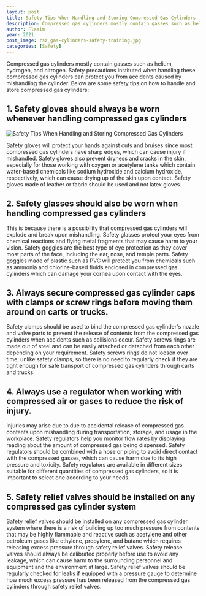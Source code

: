 ```yaml
---
layout: post
title: Safety Tips When Handling and Storing Compressed Gas Cylinders
description: Compressed gas cylinders mostly contain gasses such as helium, hydrogen, and nitrogen. Safety precautions instituted when handling these compressed gas cylinders can protect you from accidents caused by mishandling the cylinder. 
author: Flaaim
year: 2021
post_image: rsz_gas-cylinders-safety-training.jpg
categories: [Safety]
---
```


Compressed gas cylinders mostly contain gasses such as helium, hydrogen, and nitrogen. Safety precautions instituted when handling these compressed gas cylinders can protect you from accidents caused by mishandling the cylinder. Below are some safety tips on how to handle and store compressed gas cylinders:

## 1. Safety gloves should always be worn whenever handling compressed gas cylinders

![Safety Tips When Handling and Storing Compressed Gas Cylinders](https://safetyworkblog.com/assets/rsz_gas-cylinders-safety-training.jpg)

Safety gloves will protect your hands against cuts and bruises since most compressed gas cylinders have sharp edges, which can cause injury if mishandled. Safety gloves also prevent dryness and cracks in the skin, especially for those working with oxygen or acetylene tanks which contain water-based chemicals like sodium hydroxide and calcium hydroxide, respectively, which can cause drying up of the skin upon contact. Safety gloves made of leather or fabric should be used and not latex gloves.

## 2. Safety glasses should also be worn when handling compressed gas cylinders 

This is because there is a possibility that compressed gas cylinders will explode and break upon mishandling. Safety glasses protect your eyes from chemical reactions and flying metal fragments that may cause harm to your vision. Safety goggles are the best type of eye protection as they cover most parts of the face, including the ear, nose, and temple parts. Safety goggles made of plastic such as PVC will protect you from chemicals such as ammonia and chlorine-based fluids enclosed in compressed gas cylinders which can damage your cornea upon contact with the eyes.

## 3. Always secure compressed gas cylinder caps with clamps or screw rings before moving them around on carts or trucks. 

Safety clamps should be used to bind the compressed gas cylinder's nozzle and valve parts to prevent the release of contents from the compressed gas cylinders when accidents such as collisions occur. Safety screws rings are made out of steel and can be easily attached or detached from each other depending on your requirement. Safety screws rings do not loosen over time, unlike safety clamps, so there is no need to regularly check if they are tight enough for safe transport of compressed gas cylinders through carts and trucks.

## 4. Always use a regulator when working with compressed air or gases to reduce the risk of injury.

 Injuries may arise due to due to accidental release of compressed gas contents upon mishandling during transportation, storage, and usage in the workplace. Safety regulators help you monitor flow rates by displaying reading about the amount of compressed gas being dispensed. Safety regulators should be combined with a hose or piping to avoid direct contact with the compressed gasses, which can cause harm due to its high pressure and toxicity. Safety regulators are available in different sizes suitable for different quantities of compressed gas cylinders, so it is important to select one according to your needs.

## 5. Safety relief valves should be installed on any compressed gas cylinder system

Safety relief valves should be installed on any compressed gas cylinder system where there is a risk of building up too much pressure from contents that may be highly flammable and reactive such as acetylene and other petroleum gases like ethylene, propylene, and butane which requires releasing excess pressure through safety relief valves. Safety release valves should always be calibrated properly before use to avoid any leakage, which can cause harm to the surrounding personnel and equipment and the environment at large. Safety relief valves should be regularly checked for leaks if equipped with a pressure gauge to determine how much excess pressure has been released from the compressed gas cylinders through safety relief valves.
